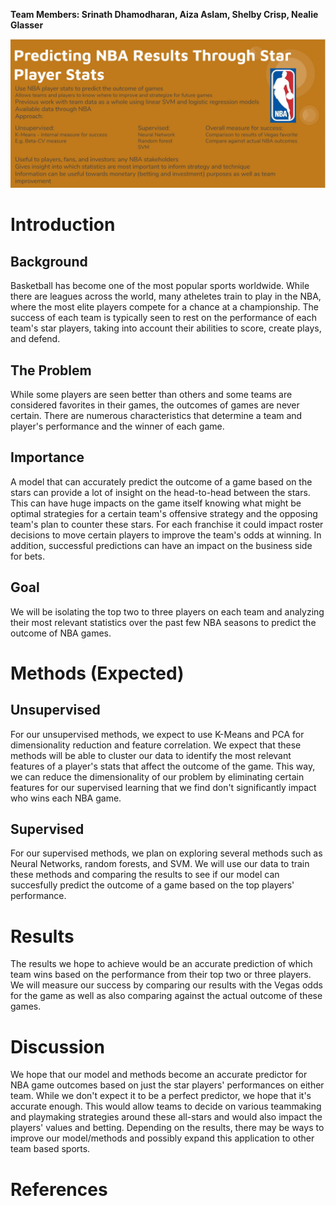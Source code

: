 **Team Members: Srinath Dhamodharan, Aiza Aslam, Shelby Crisp, Nealie Glasser**

![Infographic](NBA.JPG)

# Introduction
## Background

Basketball has become one of the most popular sports worldwide. While there are leagues across the world, many atheletes train to play in the NBA, where the most elite players compete for a chance at a championship. The success of each team is typically seen to rest on the performance of each team's star players, taking into account their abilities to score, create plays, and defend.

## The Problem
While some players are seen better than others and some teams are considered favorites in their games, the outcomes of games are never certain. There are numerous characteristics that determine a team and player's performance and the winner of each game.

## Importance
A model that can accurately predict the outcome of a game based on the stars can provide a lot of insight on the head-to-head between the stars. This can have huge impacts on the game itself knowing what might be optimal strategies for a certain team's offensive strategy and the opposing team's plan to counter these stars. For each franchise it could impact roster decisions to move certain players to improve the team's odds at winning. In addition, successful predictions can have an impact on the business side for bets.

## Goal
We will be isolating the top two to three players on each team and analyzing their most relevant statistics over the past few NBA seasons to predict the outcome of NBA games.

# Methods (Expected)
## Unsupervised
For our unsupervised methods, we expect to use K-Means and PCA for dimensionality reduction and feature correlation. We expect that these methods will be able to cluster our data to identify the most relevant features of a player's stats that affect the outcome of the game. This way, we can reduce the dimensionality of our problem by eliminating certain features for our supervised learning that we find don't significantly impact who wins each NBA game.

## Supervised
For our supervised methods, we plan on exploring several methods such as Neural Networks, random forests, and SVM. We will use our data to train these methods and comparing the results to see if our model can succesfully predict the outcome of a game based on the top players' performance.

# Results
The results we hope to achieve would be an accurate prediction of which team wins based on the performance from their top two or three players. We will measure our success by comparing our results with the Vegas odds for the game as well as also comparing against the actual outcome of these games. 

# Discussion
We hope that our model and methods become an accurate predictor for NBA game outcomes based on just the star players' performances on either team. While we don't expect it to be a perfect predictor, we hope that it's accurate enough. This would allow teams to decide on various teammaking and playmaking strategies around these all-stars and would also impact the players' values and betting. Depending on the results, there may be ways to improve our model/methods and possibly expand this application to other team based sports.

# References
